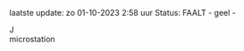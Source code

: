 laatste update: 
zo 01-10-2023  2:58   uur 
Status: FAALT - geel - 
<div class="service R">J</div><div class="service Y">microstation</div>